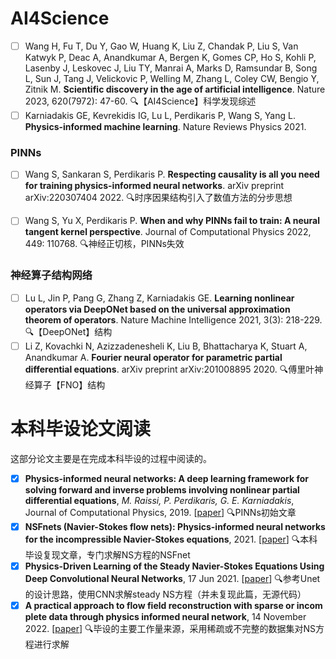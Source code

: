 # AI4Science

- [ ] Wang H, Fu T, Du Y, Gao W, Huang K, Liu Z, Chandak P, Liu S, Van Katwyk P, Deac A, Anandkumar A, Bergen K, Gomes CP, Ho S, Kohli P, Lasenby J, Leskovec J, Liu TY, Manrai A, Marks D, Ramsundar B, Song L, Sun J, Tang J, Velickovic P, Welling M, Zhang L, Coley CW, Bengio Y, Zitnik M. **Scientific discovery in the age of artificial intelligence**. Nature 2023, 620(7972): 47-60. 🔍【AI4Science】科学发现综述
- [ ] Karniadakis GE, Kevrekidis IG, Lu L, Perdikaris P, Wang S, Yang L. **Physics-informed machine learning**. Nature Reviews Physics 2021.

### PINNs

- [ ] Wang S, Sankaran S, Perdikaris P. **Respecting causality is all you need for training physics-informed neural networks**. arXiv preprint arXiv:220307404 2022. 🔍时序因果结构引入了数值方法的分步思想

- [ ] Wang S, Yu X, Perdikaris P. **When and why PINNs fail to train: A neural tangent kernel perspective**. Journal of Computational Physics 2022, 449: 110768. 🔍神经正切核，PINNs失效

### 神经算子结构网络

- [ ] Lu L, Jin P, Pang G, Zhang Z, Karniadakis GE. **Learning nonlinear operators via DeepONet based on the universal approximation theorem of operators**. Nature Machine Intelligence 2021, 3(3): 218-229. 🔍【DeepONet】结构
- [ ] Li Z, Kovachki N, Azizzadenesheli K, Liu B, Bhattacharya K, Stuart A, Anandkumar A. **Fourier neural operator for parametric partial differential equations**. arXiv preprint arXiv:201008895 2020. 🔍傅里叶神经算子【FNO】结构

# 本科毕设论文阅读

这部分论文主要是在完成本科毕设的过程中阅读的。

- [x] **Physics-informed neural networks: A deep learning framework for solving forward and inverse problems involving nonlinear partial differential equations**, *M. Raissi, P. Perdikaris, G. E. Karniadakis*, Journal of Computational Physics, 2019. [[paper](https://www.sciencedirect.com/science/article/pii/S0021999118307125)] 🔍PINNs初始文章
- [x] **NSFnets (Navier-Stokes flow nets): Physics-informed neural networks for the incompressible Navier-Stokes equations**, 2021. [[paper](https://www.sciencedirect.com/science/article/pii/S0021999120307257)] 🔍本科毕设复现文章，专门求解NS方程的NSFnet
- [x] **Physics-Driven Learning of the Steady Navier-Stokes Equations Using Deep Convolutional Neural Networks**, 17 Jun 2021. [[paper](https://arxiv.org/abs/2106.09301)] 🔍参考Unet的设计思路，使用CNN求解steady NS方程（并未复现此篇，无源代码）
- [x] **A practical approach to flow field reconstruction with sparse or incom plete data through physics informed neural network**, 14 November 2022. [[paper](https://link.springer.com/article/10.1007/s10409-022-22302-x)] 🔍毕设的主要工作量来源，采用稀疏或不完整的数据集对NS方程进行求解